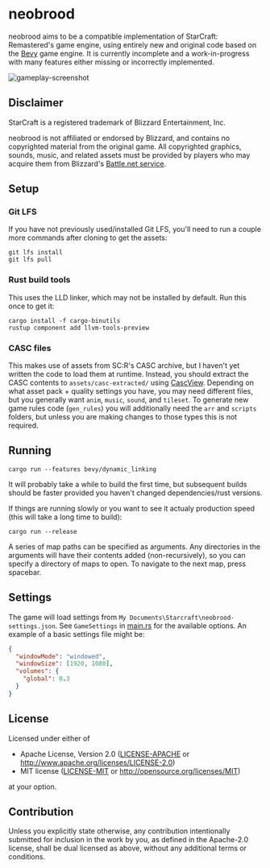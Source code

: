 # neobrood

neobrood aims to be a compatible implementation of StarCraft: Remastered's game engine, using
entirely new and original code based on the [Bevy](https://bevyengine.org/) game engine. It is
currently incomplete and a work-in-progress with many features either missing or incorrectly
implemented.

![gameplay-screenshot](https://github.com/tec27/neobrood/assets/360513/4e2b8f1c-2133-4dfb-81ab-bc23dd5c1070)

## Disclaimer

StarCraft is a registered trademark of Blizzard Entertainment, Inc.

neobrood is not affiliated or endorsed by Blizzard, and contains no copyrighted material from the
original game. All copyrighted graphics, sounds, music, and related assets must be provided by
players who may acquire them from Blizzard's
[Battle.net service](https://download.battle.net/en-us/desktop).

## Setup

### Git LFS

If you have not previously used/installed Git LFS, you'll need to run a couple more commands after
cloning to get the assets:

```shell
git lfs install
git lfs pull
```

### Rust build tools

This uses the LLD linker, which may not be installed by default. Run this once to get it:

```shell
cargo install -f cargo-binutils
rustup component add llvm-tools-preview
```

### CASC files

This makes use of assets from SC:R's CASC archive, but I haven't yet written the code to load them
at runtime. Instead, you should extract the CASC contents to `assets/casc-extracted/` using
[CascView](http://www.zezula.net/en/casc/main.html). Depending on what asset pack + quality settings
you have, you may need different files, but you generally want `anim`, `music`, `sound`, and
`tileset`. To generate new game rules code (`gen_rules`) you will additionally need the `arr` and
`scripts` folders, but unless you are making changes to those types this is not required.

## Running

```shell
cargo run --features bevy/dynamic_linking
```

It will probably take a while to build the first time, but subsequent builds should be faster
provided you haven't changed dependencies/rust versions.

If things are running slowly or you want to see it actualy production speed (this will take a long
time to build):

```shell
cargo run --release
```

A series of map paths can be specified as arguments. Any directories in the arguments will have
their contents added (non-recursively), so you can specify a directory of maps to open. To navigate
to the next map, press spacebar.

## Settings

The game will load settings from `My Documents\Starcraft\neobrood-settings.json`. See `GameSettings`
in [main.rs](src/settings.rs) for the available options. An example of a basic settings file might
be:

```json
{
  "windowMode": "windowed",
  "windowSize": [1920, 1080],
  "volumes": {
    "global": 0.3
  }
}
```

## License

Licensed under either of

- Apache License, Version 2.0
  ([LICENSE-APACHE](LICENSE-APACHE) or http://www.apache.org/licenses/LICENSE-2.0)
- MIT license
  ([LICENSE-MIT](LICENSE-MIT) or http://opensource.org/licenses/MIT)

at your option.

## Contribution

Unless you explicitly state otherwise, any contribution intentionally submitted
for inclusion in the work by you, as defined in the Apache-2.0 license, shall be
dual licensed as above, without any additional terms or conditions.
